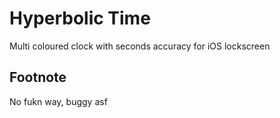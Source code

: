 # Hyperbolic Time
Multi coloured clock with seconds accuracy for iOS lockscreen

## Footnote

No fukn way, buggy asf
